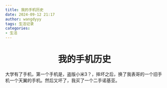 ```yaml
---
title: 我的手机历史
date: 2024-09-12 21:17
author: wangdyyy
tags: 生活记录
categories:
- 生活
---
```

# <center> 我的手机历史

大学有了手机，第一个手机是，盗版小米3？，摔坏之后，换了我表哥的一个旧手机一个天翼的手机。然后又坏了，我买了一个二手诺基亚。

